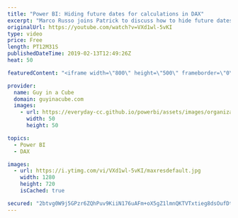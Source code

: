 ```yaml
---
title: "Power BI: Hiding future dates for calculations in DAX"
excerpt: "Marco Russo joins Patrick to discuss how to hide future dates for calculations in DAX. Marco walks through Power BI Desktop with some examples that work and don't work.  Hiding future dates for calculations in DAX https://www.sqlbi.com/articles/hiding-future-dates-for-calculations-in-dax/  ******** LET'S"
originalUrl: https://youtube.com/watch?v=VXd1wl-5vKI
type: video
price: Free
length: PT12M31S
publishedDateTime: 2019-02-13T12:49:26Z
heat: 50

featuredContent: "<iframe width=\"800\" height=\"500\" frameborder=\"0\" src=\"https://www.youtube.com/embed/VXd1wl-5vKI\" allow=\"accelerometer; autoplay; encrypted-media; gyroscope; picture-in-picture\" allowfullscreen></iframe>"

provider:
  name: Guy in a Cube
  domain: guyinacube.com
  images:
    - url: https://everyday-cc.github.io/powerbi/assets/images/organizations/guyinacube.com-50x50.jpg
      width: 50
      height: 50

topics:
  - Power BI
  - DAX

images:
  - url: https://i.ytimg.com/vi/VXd1wl-5vKI/maxresdefault.jpg
    width: 1280
    height: 720
    isCached: true

secured: "2btvg0W9j5GPzr6ZQhPuv9KiiN176uAFm+oX5gZ1lmnQKTVTxtieg8dsOufDtgbNORuCcdKekHUgtIZ3ZjQCZgIcThQaWVZgWX0JKv7aSU5B4mmf8SFwSSilQNLIRRAAbpPjid4o1mPeJZlTPoF0rHwXHf5UBil+KHUy6g0tFZT4dSeSJnPZxYbrAqjTVesx6IoEt3zcshm4Jj/mG7Oz5owFo2Opv1ybRVWPJd/WnmOKCoydVBZFn2xDfUS+OvOU5aK6mjiBk2OpYWBVhVGE11mZp2m+p+jvw5rDOGo0gUuHavhncHr395XL5356JrLOvT22lvsDs5/UUMZu1BVsZkmeWYgO8fzTSyYxQfY7wEhMoIgZ5ioqTX06JBe/s1BCF4kNzErQFhmrwSHQbaS8gAmptkcYhU2iFikgE+k4P8A=;LaPvXFQwbj1Kcif9srt5mQ=="
---
```


